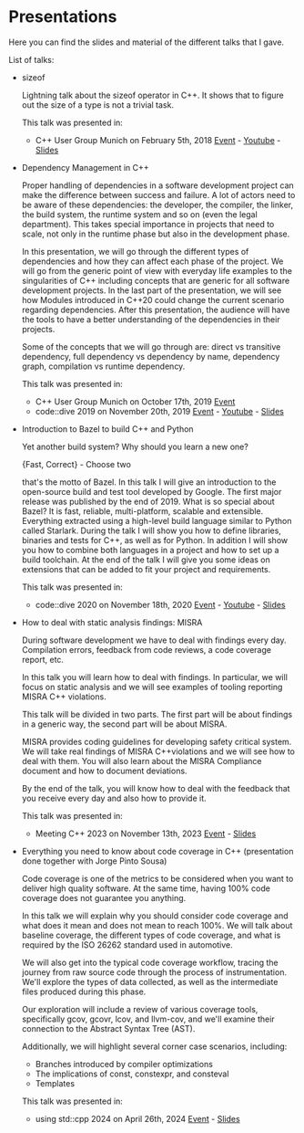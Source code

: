# Presentations

Here you can find the slides and material of the different talks that I gave.

List of talks:

* sizeof
  
  Lightning talk about the sizeof operator in C++. It shows that to figure out the size of a type is not a trivial task.

  This talk was presented in:
  * C++ User Group Munich on February 5th, 2018
    [Event](https://www.meetup.com/MUCplusplus/events/246748183/) - [Youtube](https://www.youtube.com/watch?v=BWdX6yXFj_Y) - [Slides](./20180205%20-%20MUC++%20Lighting%20Talk%20-%20sizeof.pdf)

* Dependency Management in C++
  
  Proper handling of dependencies in a software development project can make the difference between success and failure. A lot of actors need to be aware of these dependencies: the developer, the compiler, the linker, the build system, the runtime system and so on (even the legal department). This takes special importance in projects that need to scale, not only in the runtime phase but also in the development phase.

  In this presentation, we will go through the different types of dependencies and how they can affect each phase of the project. We will go from the generic point of view with everyday life examples to the singularities of C++ including concepts that are generic for all software development projects. In the last part of the presentation, we will see how Modules introduced in C++20 could change the current scenario regarding dependencies. After this presentation, the audience will have the tools to have a better understanding of the dependencies in their projects.

  Some of the concepts that we will go through are: direct vs transitive dependency, full dependency vs dependency by name, dependency graph, compilation vs runtime dependency.

  This talk was presented in:
  * C++ User Group Munich on October 17th, 2019
    [Event](https://www.meetup.com/MUCplusplus/events/265496392/)
  * code::dive 2019 on November 20th, 2019
    [Event](https://codedive.pl/2019/dependency-management-in-c) - [Youtube](https://youtu.be/dJpAppmRWVI) - [Slides](./20191120%20-%20code%20dive%202019%20-%20Dependency%20management%20in%20C++.pdf)

* Introduction to Bazel to build C++ and Python

  Yet another build system? Why should you learn a new one?

  {Fast, Correct} - Choose two

  that's the motto of Bazel. In this talk I will give an introduction to the open-source build and test tool developed by Google. The first major release was published by the end of 2019. What is so special about Bazel? It is fast, reliable, multi-platform, scalable and extensible. Everything extracted using a high-level build language similar to Python called Starlark. During the talk I will show you how to define libraries, binaries and tests for C++, as well as for Python. In addition I will show you how to combine both languages in a project and how to set up a build toolchain. At the end of the talk I will give you some ideas on extensions that can be added to fit your project and requirements.

  This talk was presented in:
  * code::dive 2020 on November 18th, 2020
    [Event](https://codedive.pl/2020/introduction-to-bazel-to-build-c-and-python) - [Youtube](https://youtu.be/vEQQ9QOVpdU) - [Slides](./20201118%20-%20code%20dive%202020%20-%20Introduction%20to%20Bazel%20to%20build%20C++%20and%20Python.pdf)

* How to deal with static analysis findings: MISRA

  During software development we have to deal with findings every day. Compilation errors, feedback from code reviews, a code coverage report, etc.

  In this talk you will learn how to deal with findings. In particular, we will focus on static analysis and we will see examples of tooling reporting MISRA C++ violations.

  This talk will be divided in two parts. The first part will be about findings in a generic way, the second part will be about MISRA.

  MISRA provides coding guidelines for developing safety critical system. We will take real findings of MISRA C++violations and we will see how to deal with them. You will also learn about the MISRA Compliance document and how to document deviations.

  By the end of the talk, you will know how to deal with the feedback that you receive every day and also how to provide it.
  
  This talk was presented in:
  * Meeting C++ 2023 on November 13th, 2023
    [Event](https://meetingcpp.com/2023/Talks/items/How_to_deal_with_static_analysis_findings__MISRA.html) - [Slides](./20231113%20-%20Meeting%20C%2B%2B%20-%20How%20to%20deal%20with%20static%20analysis%20findings.pdf)

* Everything you need to know about code coverage in C++ (presentation done together with Jorge Pinto Sousa)

  Code coverage is one of the metrics to be considered when you want to deliver high quality software. At the same time, having 100% code coverage does not guarantee you anything.

  In this talk we will explain why you should consider code coverage and what does it mean and does not mean to reach 100%. We will talk about baseline coverage, the different types of code coverage, and what is required by the ISO 26262 standard used in automotive.

  We will also get into the typical code coverage workflow, tracing the journey from raw source code through the process of instrumentation. We'll explore the types of data collected, as well as the intermediate files produced during this phase.

  Our exploration will include a review of various coverage tools, specifically gcov, gcovr, lcov, and llvm-cov, and we'll examine their connection to the Abstract Syntax Tree (AST).

  Additionally, we will highlight several corner case scenarios, including:

    * Branches introduced by compiler optimizations
    * The implications of const, constexpr, and consteval
    * Templates
  
  This talk was presented in:
  * using std::cpp 2024 on April 26th, 2024
    [Event](https://eventos.uc3m.es/105614/programme/using-std-cpp-2024.html) - [Slides](./20240426%20-%20using%20std%202024%20-%20Everything%20you%20need%20to%20know%20about%20code%20coverage%20in%20C%2B%2B.pdf)

